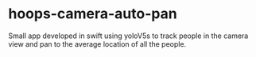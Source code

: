 # hoops-camera-auto-pan
Small app developed in swift using yoloV5s to track people in the camera view and pan to the average location of all the people. 
